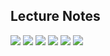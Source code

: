 ## Lecture Notes

![](https://github.com/greyhatguy007/MachineLearningAndrewNG/blob/main/home/ex2/Lectures/Hypotheses-LR.png)
![](https://github.com/greyhatguy007/MachineLearningAndrewNG/blob/main/home/ex2/Lectures/Decision_Boundary.png)
![](https://github.com/greyhatguy007/MachineLearningAndrewNG/blob/main/home/ex2/Lectures/Overfitting.png)
![](https://github.com/greyhatguy007/MachineLearningAndrewNG/blob/main/home/ex2/Lectures/CostFunction.png)
![](https://github.com/greyhatguy007/MachineLearningAndrewNG/blob/main/home/ex2/Lectures/RegularisedLinearRegression.png)
![](https://github.com/greyhatguy007/MachineLearningAndrewNG/blob/main/home/ex2/Lectures/RegularisedLogisticRegression.png)
